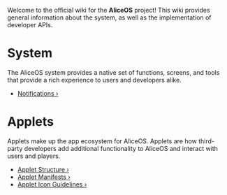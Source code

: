 Welcome to the official wiki for the **AliceOS** project! This wiki provides general information about the system, as well as the implementation of developer APIs.

# System
The AliceOS system provides a native set of functions, screens, and tools that provide a rich experience to users and developers alike.
- [Notifications &rsaquo;](Notifications)

# Applets
Applets make up the app ecosystem for AliceOS. Applets are how third-party developers add additional functionality to AliceOS and interact with users and players.
- [Applet Structure &rsaquo;](Applet-Structure)
- [Applet Manifests &rsaquo;](Applet-Manifest)
- [Applet Icon Guidelines &rsaquo;](Icon-Guidelines)
